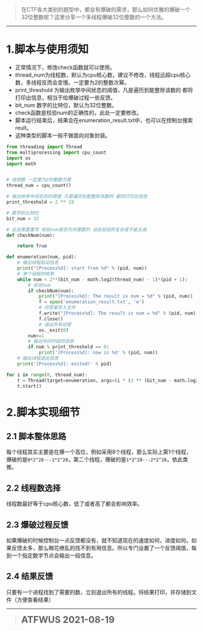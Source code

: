 > 在CTF各大类别的题型中，都会有爆破的需求，那么如何优雅的爆破一个32位整数呢？这里分享一个多线程爆破32位整数的一个方法。

---


# 1.脚本与使用须知
- 正常情况下，修改check函数就可以使用。
- thread_num为线程数，默认为cpu核心数，建议不修改，线程远超cpu核心数，多线程反而会变慢。一定要为2的整数次幂。
- print_threshold 为输出枚举中间状态的阈值，凡是遍历到能整除该数的 都将打印出信息，相当于给爆破过程一些反馈。
- bit_num 数字的比特位，默认为32位整数。
- check函数是校验num的正确性的，此处一定要修改。
- 脚本运行结束后，结果会在enumeration_result.txt中，也可以在控制台搜索reult。
- 这种类型的脚本一般不做面向对象封装。

```python
from threading import Thread
from multiprocessing import cpu_count
import os
import math


# 线程数 一定要为2的整数次幂
thread_num = cpu_count()

# 输出枚举中间状态的阈值 凡是遍历到能整除该数的 都将打印出信息
print_threshold = 2 ** 19

# 数字的比特位
bit_num = 32

# 此处需要重写 校验num是否为所需要的 该处校验的复杂度不能太高
def checkNum(num):

    return True

def enumeration(num, pid):
    # 输出线程启动信息
    print("[Process%d]: start from %d" % (pid, num))
    # 单个线程的枚举
    while num < 2**(bit_num - math.log2(thread_num) - 1)*(pid + 1):
        # 校验num
        if checkNum(num):
            print("[Process%d]: The result is num = %d" % (pid, num))
            f = open('enumeration_result.txt', 'w')
            # 将答案写入文件
            f.write("[Process%d]: The result is num = %d" % (pid, num))
            f.close()
            # 退出所有线程
            os._exit(0)
        num+=1
        # 输出中间时段的信息
        if num % print_threshold == 0:
            print('[Process%d]: now is %d' % (pid, num))
    # 输出线程退出信息
    print('[Process%d]: exited!' % pid)

for i in range(0, thread_num):
    t = Thread(target=enumeration, args=(i * (2 ** (bit_num - math.log2(thread_num) - 1)), i))
    t.start()

```

# 2.脚本实现细节
## 2.1 脚本整体思路
每个线程其实主要是在爆一个高位，例如采用8个线程，那么实际上第1个线程，爆破的是`0*2^28---1*2^28`，第二个线程，爆破的是`1*2^28---2*2^28`，依此类推。

## 2.2 线程数选择
线程数最好等于cpu核心数，低了或者高了都会影响效率。
## 2.3 爆破过程反馈
如果爆破的时候控制台一点反馈都没有，就不知道现在的速度如何，进度如何。如果反馈太多，那么眼花缭乱的找不到有用信息。所以专门设置了一个反馈阈值，每到一个指定数字节点会输出一段信息。
## 2.4 结果反馈
只要有一个进程找到了需要的数，立刻退出所有的线程。将结果打印，并存储到文件（方便查看结果）

---

>**<font size=5>ATFWUS 2021-08-19**
